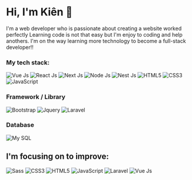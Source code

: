 # Hi, I'm Kiên 👋

I'm a web developer who is passionate about creating a website worked perfectly
Learning code is not that easy but I'm enjoy to coding and help anothers. I'm on the way learning more technology to become a full-stack developer!!

### My tech stack: 
![Vue Js](https://img.shields.io/badge/Vue.js-35495E?style=for-the-badge&logo=vuedotjs&logoColor=4FC08D)
![React Js](https://img.shields.io/badge/React-20232A?style=for-the-badge&logo=react&logoColor=61DAFB)
![Next Js](https://img.shields.io/badge/next%20js-000000?style=for-the-badge&logo=nextdotjs&logoColor=white)
![Node Js](https://img.shields.io/badge/Node%20js-339933?style=for-the-badge&logo=nodedotjs&logoColor=white)
![Nest Js](https://img.shields.io/badge/nestjs-E0234E?style=for-the-badge&logo=nestjs&logoColor=white)
![HTML5](https://img.shields.io/badge/-HTML5-%23E44D27?style=flat-square&logo=html5&logoColor=ffffff)
![CSS3](https://img.shields.io/badge/-CSS3-%231572B6?style=flat-square&logo=css3)
![JavaScript](https://img.shields.io/badge/-JavaScript-%23F7DF1C?style=flat-square&logo=javascript&logoColor=000000&labelColor=%23F7DF1C&color=%23FFCE5A)


### Framework / Library
![Bootstrap](https://img.shields.io/badge/-Bootstrap-%23282C34?style=flat-square&logo=bootstrap)
![Jquery](https://img.shields.io/badge/-Jquery-%23282C34?style=flat-square&logo=jquery)
![Laravel](https://img.shields.io/badge/Laravel-FF2D20?style=for-the-badge&logo=laravel&logoColor=white)

### Database 
![My SQL](http://img.shields.io/badge/-MySQL-%23282C34?style=flat-square&logo=mysql)

## I'm focusing on to improve:
![Sass](http://img.shields.io/badge/-Sass-CC2927?style=flat-square&logo=sass)
![CSS3](https://img.shields.io/badge/-CSS3-%231572B6?style=flat-square&logo=css3)
![HTML5](https://img.shields.io/badge/-HTML5-%23E44D27?style=flat-square&logo=html5&logoColor=ffffff)
![JavaScript](https://img.shields.io/badge/-JavaScript-%23F7DF1C?style=flat-square&logo=javascript&logoColor=000000&labelColor=%23F7DF1C&color=%23FFCE5A)
![Laravel](https://img.shields.io/badge/Laravel-FF2D20?style=for-the-badge&logo=laravel&logoColor=white)
![Vue Js](https://img.shields.io/badge/Vue.js-35495E?style=for-the-badge&logo=vuedotjs&logoColor=4FC08D)


